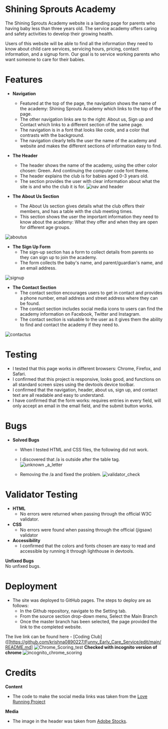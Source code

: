 # Shining Sprouts Academy
The Shining Sprouts Academy website is a landing page for parents who having baby less than three years old. The service academy offers caring and safety activities to develop their growing health. 

Users of this website will be able to find all the information they need to know about child care services, servicing hours, pricing, contact information, and a signup form. Our goal is to service working parents who want someone to care for their babies. 

# Features
*  **Navigation**
     * Featured at the top of the page, the navigation shows the name of the academy: Shining Sprouts Academy which links to the top of the page.
     * The other navigation links are to the right:  About us, Sign up and Contact which links to a different section of the same page.
     * The navigation is in a font that looks like code, and a color that contrasts with the background.
     * The navigation clearly tells the user the name of the academy and website and makes the different sections of information easy to find.
       

 * **The Header**
    * The header shows the name of the academy, using the other color chosen: Green. And continuing the computer code font theme.
    * The header explains the club is for babies aged 0-3 years old.
    * The section provides the user with clear information about what the site is and who the club it is for.
![nav and header](https://github.com/user-attachments/assets/57f5466e-44c2-4baa-a7de-36449d445b94)

  
  * **The About Us Section**
     * The About Us section gives details what the club offers their members, and has a table with the club meeting times.
     * This section shows the user the important information they need to know about the academy: What they offer and when they are open for different age groups.
       
![aboutus](https://github.com/user-attachments/assets/68991424-8d8f-410a-af31-203717929786)

   * **The Sign Up Form**
      * The sign-up section has a form to collect details from parents so they can sign up to join the academy.
      * The form collects the baby's name, and parent/guardian's name, and an email address.

![signup](https://github.com/user-attachments/assets/b892ca79-10ce-4926-8b71-5e41ba8e221b)

   * **The Contact Section**
       * The contact section encourages users to get in contact and provides a phone number, email address and street address where they can be found. 
       * The contact section includes social media icons to users can find the academy information on Facebook, Twitter and  Instagram.
       * The contact section is valuable to the user as it gives them the ability to find and contact the academy if they need to.
          
![contactus](https://github.com/user-attachments/assets/ccea63f6-c271-4c4d-8d8e-c1cbdb55f9ad)

  # Testing 
   * I tested that this page works in different browsers: Chrome, Firefox, and Safari.
   * I confirmed that this project is responsive, looks good, and functions on all standard screen sizes using the devtools device toolbar.
   * I confirmed that the navigation, header, about us, sign up, and contact text are all readable and easy to understand.
   * I have confirmed that the form works: requires entries in every field, will only accept an email in the email field, and the submit button works. 

# Bugs 
   * **Solved Bugs**
      * When I tested HTML and CSS files, the following did not work.
      * I discovered that /a is outside after the table tag.
    ![unknown _a_letter](https://github.com/user-attachments/assets/0cfb1c01-1eb0-43ab-a5d1-17029575ea10)

      * Removing the /a and fixed the problem.
![validator_check](https://github.com/user-attachments/assets/55084327-b920-4fe9-a2ab-d8d6e4eaeb9a)

# Validator Testing
* **HTML**
    * No errors were returned when passing through the official W3C validator. 
* **CSS**
    * No errors were found when passing through the official (jigsaw) validator
* **Accessibility**
  * I confirmed that the colors and fonts chosen are easy to read and accessible by running it through lighthouse  in devtools.

**Unfixed Bugs**
    <br> No unfixed bugs.
   
  # Deployment
  * The site was deployed to GitHub pages. The steps to deploy are as follows:
      * In the Github repository, navigate to the Setting tab.
      * From the source section drop-down menu, Select the Main Branch
      * Once the master branch has been selected, the page provided the link to the completed website.
   
  The live link can be found here  - [Coding Club]([[https://github.com/krishna0890227/Funny_Early_Care_Service/edit/main/README.md]
![Chrome_Scoring_test](https://github.com/user-attachments/assets/8575649d-2a20-409a-82f1-ea5e17afbe68)
  **Checked with incognito version of chrome**
![incognito_chrome_scoring](https://github.com/user-attachments/assets/2bb98fad-f9c7-4c71-a8d2-7a7d4e2f1cd9)

# Credits
**Content**
* The code to make the social media links was taken from the [Love Running Project](https://github.com/krishna0890227/love-running)

**Media**
* The image in the header was taken from [Adobe Stocks](https://stock.adobe.com/ie/search?k=children+playing). 
